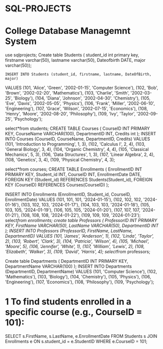 # SQL-PROJECTS
# College Database Managemnt System

use sqlprojects;
Create table Students (
    student_id int primary key,
    firstname varchar(50),
    lastname varchar(50),
    Dateofbirth DATE,
    major varchar(50));
    
    INSERT INTO Students (student_id, firstname, lastname, DateOfBirth, major)
VALUES 
(101, 'Alice', 'Green', '2002-01-15', 'Computer Science'),
(102, 'Bob', 'Brown', '2002-02-20', 'Mathematics'),
(103, 'Charlie', 'Smith', '2002-03-25', 'Biology'),
(104, 'Diana', 'Johnson', '2002-04-30', 'Chemistry'),
(105, 'Eve', 'Davis', '2002-05-05', 'Physics'),
(106, 'Frank', 'Miller', '2002-06-10', 'Engineering'),
(107, 'Grace', 'Wilson', '2002-07-15', 'Economics'),
(108, 'Henry', 'Moore', '2002-08-20', 'Philosophy'),
(109, 'Ivy', 'Taylor', '2002-09-25', 'Psychology');

select*from students;
CREATE TABLE Courses (
    CourseID INT PRIMARY KEY,
    CourseName VARCHAR(100),
    DepartmentID INT,
    Credits int
);
INSERT INTO Courses (CourseID, CourseName, DepartmentID, Credits)
VALUES 
(101, 'Introduction to Programming', 1, 3),
(102, 'Calculus I', 2, 4),
(103, 'General Biology', 3, 4),
(104, 'Organic Chemistry', 4, 4),
(105, 'Classical Mechanics', 5, 3),
(106, 'Data Structures', 1, 3),
(107, 'Linear Algebra', 2, 4),
(108, 'Genetics', 3, 4),
(109, 'Physical Chemistry', 4, 3);

select*from courses;
CREATE TABLE Enrollments (
    EnrollmentID INT PRIMARY KEY,
    Student_id INT,
    CourseID INT,
    EnrollmentDate DATE,
    FOREIGN KEY (Student_id) REFERENCES Students(Student_id),
    FOREIGN KEY (CourseID) REFERENCES Courses(CourseID)
);

INSERT INTO Enrollments (EnrollmentID, Student_id, CourseID, EnrollmentDate)
VALUES 
(101, 101, 101, '2024-01-15'),
(102, 102, 102, '2024-01-16'),
(103, 102, 103, '2024-01-17'),
(104, 103, 103, '2024-01-18'),
(105, 103, 105, '2024-01-19'),
(106, 105, 105, '2024-01-20'),
(107, 107, 107, '2024-01-21'),
(108, 108, 108, '2024-01-22'),
(109, 109, 109, '2024-01-23');
select*from enrollments;
create table Professors (
    ProfessorID INT PRIMARY KEY,
    FirstName VARCHAR(50),
    LastName VARCHAR(50),
    DepartmentID INT
);
INSERT INTO Professors (ProfessorID, FirstName, LastName, DepartmentID)
VALUES 
(101, 'James', 'Anderson', 1),
(102, 'Linda', 'Taylor', 2),
(103, 'Robert', 'Clark', 3),
(104, 'Patricia', 'Wilson', 4),
(105, 'Michael', 'Moore', 5),
(106, 'Jennifer', 'White', 1),
(107, 'William', 'Lewis', 2),
(108, 'Elizabeth', 'Walker', 3),
(109, 'David', 'Harris', 4);
select*from professors;

Create table  Departments (
    DepartmentID INT PRIMARY KEY,
    DepartmentName VARCHAR(100)
);
INSERT INTO Departments (DepartmentID, DepartmentName)
VALUES 
(101, 'Computer Science'),
(102, 'Mathematics'),
(103, 'Biology'),
(104, 'Chemistry'),
(105, 'Physics'),
(106, 'Engineering'),
(107, 'Economics'),
(108, 'Philosophy'),
(109, 'Psychology');

# 1 To find students enrolled in a specific course (e.g., CourseID = 101):

SELECT s.FirstName, s.LastName, e.EnrollmentDate
FROM Students s
JOIN Enrollments e ON s.student_id = e.StudentID
WHERE e.CourseID = 101;
